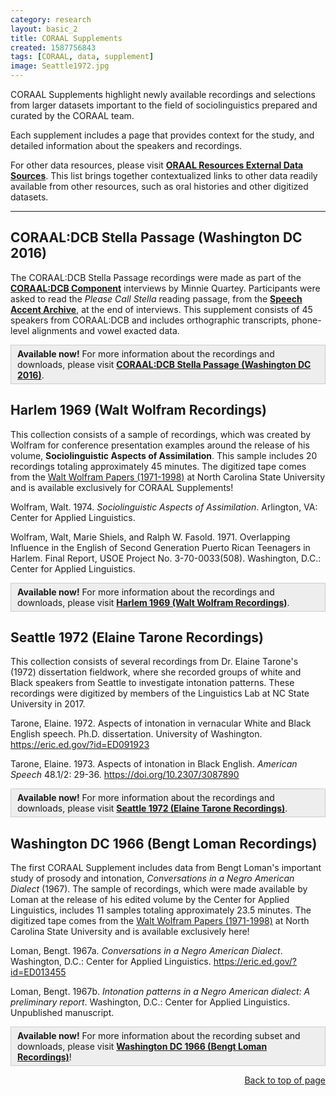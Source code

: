 ```yaml
---
category: research
layout: basic_2
title: CORAAL Supplements
created: 1587756843
tags: [CORAAL, data, supplement]
image: Seattle1972.jpg
---
```

CORAAL Supplements highlight newly available recordings and selections from larger datasets important to the field of sociolinguistics prepared and curated by the CORAAL team.

Each supplement includes a page that provides context for the study, and detailed information about the speakers and recordings.

For other data resources, please visit **<a href="https://oraal.github.io/external-data-sources">ORAAL Resources External Data Sources</a>**. This list brings together contextualized links to other data readily available from other resources, such as oral histories and other digitized datasets. 

<hr>

## <a id="DCB-stella" name="DCB-stella">CORAAL:DCB Stella Passage (Washington DC 2016)</a>

The CORAAL:DCB Stella Passage recordings were made as part of the **<a href="components#DCB">CORAAL:DCB Component</a>** interviews by Minnie Quartey. Participants were asked to read the *Please Call Stella* reading passage, from the **<a href="https://accent.gmu.edu/" target="_blank">Speech Accent Archive</a>**, at the end of interviews. This supplement consists of 45 speakers from CORAAL:DCB and includes orthographic transcripts, phone-level alignments and vowel exacted data.

<div style="background:#eeeeee;border:1px solid #cccccc;padding:5px 10px;"> <strong>Available now!</strong> For more information about the recordings and downloads, please visit <strong><a href="/dcb-stella">CORAAL:DCB Stella Passage (Washington DC 2016)</a></strong>.</div>

## <a id="Harlem" name="Harlem">Harlem 1969 (Walt Wolfram Recordings)</a>

This collection consists of a sample of recordings, which was created by Wolfram for conference presentation examples around the release of his volume, **Sociolinguistic Aspects of Assimilation**. This sample includes 20 recordings totaling approximately 45 minutes. The digitized tape comes from the <a href="https://www.lib.ncsu.edu/findingaids/mc00354/contents" target="_blank">Walt Wolfram Papers (1971-1998)</a> at North Carolina State University and is available exclusively for CORAAL Supplements!

Wolfram, Walt. 1974. *Sociolinguistic Aspects of Assimilation*. Arlington, VA: Center for Applied Linguistics.

Wolfram, Walt, Marie Shiels, and Ralph W. Fasold. 1971. Overlapping Influence in the English of Second Generation Puerto Rican Teenagers in Harlem. Final Report, USOE Project No. 3-70-0033(508). Washington, D.C.: Center for Applied Linguistics.

<div style="background:#eeeeee;border:1px solid #cccccc;padding:5px 10px;"><strong>Available now!</strong> For more information about the recordings and downloads, please visit <strong><a href="/harlem-1969">Harlem 1969 (Walt Wolfram Recordings)</a></strong>.</div>

## <a id="Seattle" name="Seattle">Seattle 1972 (Elaine Tarone Recordings)</a>

This collection consists of several recordings from Dr. Elaine Tarone's (1972) dissertation fieldwork, where she recorded groups of white and Black speakers from Seattle to investigate intonation patterns. These recordings were digitized by members of the Linguistics Lab at NC State University in 2017.

Tarone, Elaine. 1972. Aspects of intonation in vernacular White and Black English speech. Ph.D. dissertation. University of Washington. <a href="http://eric.ed.gov/?id=ED091923" target="_blank">https://eric.ed.gov/?id=ED091923</a>

Tarone, Elaine. 1973. Aspects of intonation in Black English. *American Speech* 48.1/2: 29-36. <a href="https://doi.org/10.2307/3087890" target="_blank">https://doi.org/10.2307/3087890</a>

<div style="background:#eeeeee;border:1px solid #cccccc;padding:5px 10px;"><strong>Available now!</strong> For more information about the recordings and downloads, please visit <strong><a href="/seattle-1972">Seattle 1972 (Elaine Tarone Recordings)</a></strong>.</div>

## <a id="Loman" name="Loman">Washington DC 1966 (Bengt Loman Recordings)</a>

The first CORAAL Supplement includes data from Bengt Loman's important study of prosody and intonation, *Conversations in a Negro American Dialect* (1967). The sample of recordings, which were made available by Loman at the release of his edited volume by the Center for Applied Linguistics, includes 11 samples totaling approximately 23.5 minutes. The digitized tape comes from the <a href="https://www.lib.ncsu.edu/findingaids/mc00354/contents" target="_blank">Walt Wolfram Papers (1971-1998)</a> at North Carolina State University and is available exclusively here!

Loman, Bengt. 1967a. *Conversations in a Negro American Dialect*. Washington, D.C.: Center for Applied Linguistics. <a href="https://eric.ed.gov/?id=ED013455" target="_blank">https://eric.ed.gov/?id=ED013455</a>

Loman, Bengt. 1967b. *Intonation patterns in a Negro American dialect: A preliminary report*. Washington, D.C.: Center for Applied Linguistics. Unpublished manuscript.

<div style="background:#eeeeee;border:1px solid #cccccc;padding:5px 10px;"><strong>Available now!</strong> For more information about the recording subset and downloads, please visit <strong><a href="/dc-1966">Washington DC 1966 (Bengt Loman Recordings)</a></strong>!</div>

<p style="text-align: right;"><a href="#top">Back to top of page</a></p>
